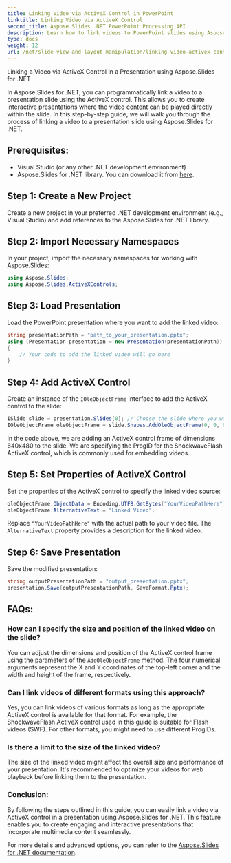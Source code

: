 ```yaml
---
title: Linking Video via ActiveX Control in PowerPoint
linktitle: Linking Video via ActiveX Control
second_title: Aspose.Slides .NET PowerPoint Processing API
description: Learn how to link videos to PowerPoint slides using Aspose.Slides for .NET. This step-by-step guide includes source code and tips for creating interactive and engaging presentations with linked videos.
type: docs
weight: 12
url: /net/slide-view-and-layout-manipulation/linking-video-activex-control/
---
```

Linking a Video via ActiveX Control in a Presentation using Aspose.Slides for .NET

In Aspose.Slides for .NET, you can programmatically link a video to a presentation slide using the ActiveX control. This allows you to create interactive presentations where the video content can be played directly within the slide. In this step-by-step guide, we will walk you through the process of linking a video to a presentation slide using Aspose.Slides for .NET.

## Prerequisites:
- Visual Studio (or any other .NET development environment)
- Aspose.Slides for .NET library. You can download it from [here](https://releases.aspose.com/slides/net/).

## Step 1: Create a New Project
Create a new project in your preferred .NET development environment (e.g., Visual Studio) and add references to the Aspose.Slides for .NET library.

## Step 2: Import Necessary Namespaces
In your project, import the necessary namespaces for working with Aspose.Slides:

```csharp
using Aspose.Slides;
using Aspose.Slides.ActiveXControls;
```

## Step 3: Load Presentation
Load the PowerPoint presentation where you want to add the linked video:

```csharp
string presentationPath = "path_to_your_presentation.pptx";
using (Presentation presentation = new Presentation(presentationPath))
{
    // Your code to add the linked video will go here
}
```

## Step 4: Add ActiveX Control
Create an instance of the `IOleObjectFrame` interface to add the ActiveX control to the slide:

```csharp
ISlide slide = presentation.Slides[0]; // Choose the slide where you want to add the video
IOleObjectFrame oleObjectFrame = slide.Shapes.AddOleObjectFrame(0, 0, 640, 480, "Video", "ShockwaveFlash.ShockwaveFlash.10");
```

In the code above, we are adding an ActiveX control frame of dimensions 640x480 to the slide. We are specifying the ProgID for the ShockwaveFlash ActiveX control, which is commonly used for embedding videos.

## Step 5: Set Properties of ActiveX Control
Set the properties of the ActiveX control to specify the linked video source:

```csharp
oleObjectFrame.ObjectData = Encoding.UTF8.GetBytes("YourVideoPathHere"); // Replace with the actual video file path
oleObjectFrame.AlternativeText = "Linked Video";
```

Replace `"YourVideoPathHere"` with the actual path to your video file. The `AlternativeText` property provides a description for the linked video.

## Step 6: Save Presentation
Save the modified presentation:

```csharp
string outputPresentationPath = "output_presentation.pptx";
presentation.Save(outputPresentationPath, SaveFormat.Pptx);
```

## FAQs:

### How can I specify the size and position of the linked video on the slide?
You can adjust the dimensions and position of the ActiveX control frame using the parameters of the `AddOleObjectFrame` method. The four numerical arguments represent the X and Y coordinates of the top-left corner and the width and height of the frame, respectively.

### Can I link videos of different formats using this approach?
Yes, you can link videos of various formats as long as the appropriate ActiveX control is available for that format. For example, the ShockwaveFlash ActiveX control used in this guide is suitable for Flash videos (SWF). For other formats, you might need to use different ProgIDs.

### Is there a limit to the size of the linked video?
The size of the linked video might affect the overall size and performance of your presentation. It's recommended to optimize your videos for web playback before linking them to the presentation.

### Conclusion:
By following the steps outlined in this guide, you can easily link a video via ActiveX control in a presentation using Aspose.Slides for .NET. This feature enables you to create engaging and interactive presentations that incorporate multimedia content seamlessly.

For more details and advanced options, you can refer to the [Aspose.Slides for .NET documentation](https://reference.aspose.com/slides/net/).
